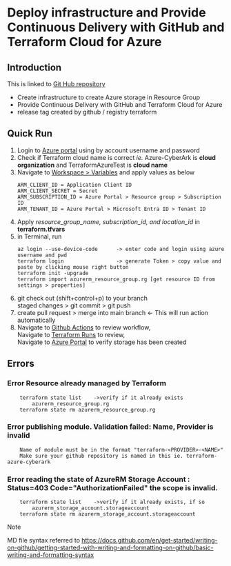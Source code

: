 # Deploy infrastructure and Provide Continuous Delivery with GitHub and Terraform Cloud for Azure

## Introduction 
This is linked to [Git Hub repository](https://github.com/juliayjung/terraform-azure-cyberark)
- Create infrastructure to create Azure storage in Resource Group
- Provide Continuous Delivery with GitHub and Terraform Cloud for Azure
- release tag created by github / registry terraform

## Quick Run
1.  Login to [Azure portal](portal.azure.com) using by account username and password
2.  Check if Terraform cloud name is correct 
    *ie.* Azure-CyberArk is **cloud organization** and TerraformAzureTest is **cloud name** 
3.  Navigate to [Workspace > Variables](https://app.terraform.io/app/Azure-CyberArk/workspaces/TerraformAzureTest/variables)
    and apply values as below
    ```
    ARM_CLIENT_ID = Application Client ID
    ARM_CLIENT_SECRET = Secret
    ARM_SUBSCRIPTION_ID = Azure Portal > Resource group > Subscription ID
    ARM_TENANT_ID = Azure Portal > Microsoft Entra ID > Tenant ID
    ```
4.  Apply *resource_group_name, subscription_id, and location_id* in **terraform.tfvars**
5.  in Terminal, run
    ```
    az login --use-device-code      -> enter code and login using azure username and pwd
    terraform login                 -> generate Token > copy value and paste by clicking mouse right button
    terraform init -upgrade
    terraform import azurerm_resource_group.rg [get resource ID from settings > properties]
    ```
6.  git check out    (shift+control+p) to your branch \
    staged changes > git commit > git push 
7.  create pull request > merge into main branch    <- This will run action automatically
8.  Navigate to [Github Actions](https://github.com/juliayjung/terraform-azure-cyberark/actions) to review workflow, \
    Navigate to [Terraform Runs](https://app.terraform.io/app/Azure-CyberArk/workspaces/TerraformAzureTest/runs) to review, \
    Navigate to [Azure Portal](https://portal.azure.com/#home) to verify storage has been created

## Errors
###   Error Resource already managed by Terraform
        terraform state list    ->verify if it already exists 
            azurerm_resource_group.rg 
        terraform state rm azurerm_resource_group.rg 

###   Error publishing module. Validation failed: Name, Provider is invalid
        Name of module must be in the format "terraform-<PROVIDER>-<NAME>" 
        Make sure your github repository is named in this ie. terraform-azure-cyberark 

###   Error reading the state of AzureRM Storage Account : Status=403 Code="AuthorizationFailed" the scope is invalid.
        terraform state list    ->verify if it already exists, if so 
            azurerm_storage_account.storageaccount 
        terraform state rm azurerm_storage_account.storageaccount 

> [!NOTE]
> MD file syntax referred to https://docs.github.com/en/get-started/writing-on-github/getting-started-with-writing-and-formatting-on-github/basic-writing-and-formatting-syntax